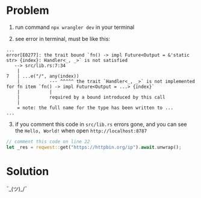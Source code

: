 # Problem

1. run command `npx wrangler dev` in your terminal

2. see error in terminal, must be like this:

```shell
...
error[E0277]: the trait bound `fn() -> impl Future<Output = &'static str> {index}: Handler<_, _>` is not satisfied
   --> src/lib.rs:7:34
    |
7   | ...e("/", any(index))
    |           --- ^^^^^ the trait `Handler<_, _>` is not implemented for fn item `fn() -> impl Future<Output = ...> {index}`
    |           |
    |           required by a bound introduced by this call
    |
    = note: the full name for the type has been written to ...
...
```

3. if you comment this code in `src/lib.rs` errors gone, and you can see the `Hello, World!`  when open
   `http://localhost:8787`

```rust
// comment this code on line 22
let _res = reqwest::get("https://httpbin.org/ip").await.unwrap();
```

# Solution

¯\_(ツ)_/¯